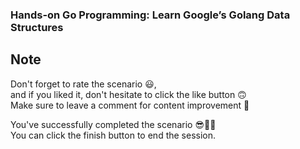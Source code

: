 ### Hands-on Go Programming: Learn Google’s Golang Data Structures

## Note

Don't forget to rate the scenario 😃, <br />
and if you liked it, don't hesitate to click the like button 🙃 <br />
Make sure to leave a comment for content improvement 🙏 <br />

You've successfully completed the scenario 😎👏🏻 <br />
You can click the finish button to end the session.